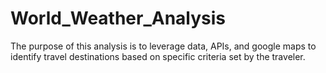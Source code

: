 # World_Weather_Analysis

The purpose of this analysis is to leverage data, APIs, and google maps to identify travel destinations based on specific criteria set by the traveler.
